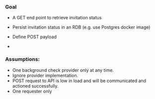 ### Goal
- A GET end point to retrieve invitation status
- Persist invitation status in an RDB (e.g. use Postgres docker image)
- Define POST payload

- 
### Assumptions:
- One background check provider only at any time.
- Ignore provider implementation.
- POST request to API is low in load and will be communicated and actioned successfully.
- One requester only



